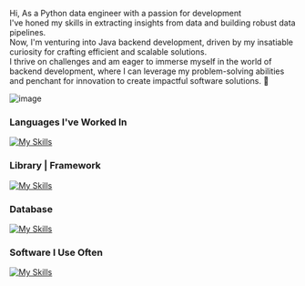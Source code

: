 Hi, As a Python data engineer with a passion for development  
I've honed my skills in extracting insights from data and building robust data pipelines.  
Now, I'm venturing into Java backend development, driven by my insatiable curiosity for crafting efficient and scalable solutions.  
I thrive on challenges and am eager to immerse myself in the world of backend development, where I can leverage my problem-solving abilities and penchant for innovation to create impactful software solutions. 🐍  


  
<!--  ![nyan](https://user-images.githubusercontent.com/75519839/155043486-34a2e419-0e45-4023-ac88-4ded5cc55208.gif) -->
  
![image](https://user-images.githubusercontent.com/75519839/155270710-5bc7ecb5-9cc3-47ee-9cbf-3a0801c4f5f4.gif)
  
### Languages I've Worked In

[![My Skills](https://skillicons.dev/icons?i=cpp,java,python,bash,powershell&perline=3)](https://skillicons.dev)

### Library | Framework
[![My Skills](https://skillicons.dev/icons?i=tensorflow,selenium,flask,spring&perline=3)](https://skillicons.dev)

### Database
[![My Skills](https://skillicons.dev/icons?i=sqlite,postgres,mysql&perline=3)](https://skillicons.dev)

### Software I Use Often
[![My Skills](https://skillicons.dev/icons?i=visualstudio,idea,vim,windows,linux&perline=3)](https://skillicons.dev)
